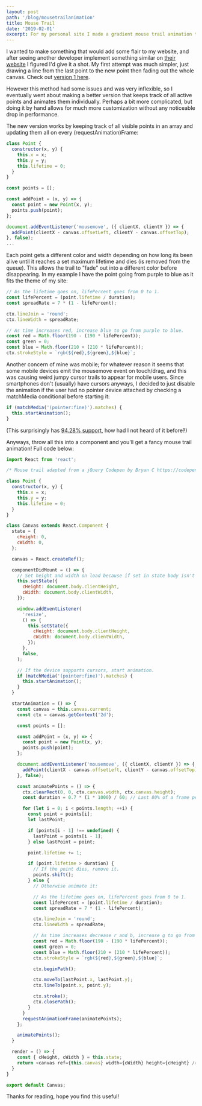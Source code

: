 ```yaml
---
layout: post
path: '/blog/mousetrailanimation'
title: Mouse Trail
date: '2019-02-01'
excerpt: For my personal site I made a gradient mouse trail animation that utilizes requestAnimationFrame to run at 60fps throughout the site, here's a little info on how I did that.
---
```


I wanted to make something that would add some flair to my website, and after seeing another developer implement something similar on [their website](https://electerious.com) I figured I'd give it a shot. My first attempt was much simpler, just drawing a line from the last point to the new point then fading out the whole canvas. Check out [version 1 here](https://repl.it/@NoahYamamoto/Mouse-trail-animation-v1).

However this method had some issues and was very inflexible, so I eventually went about making a better version that keeps track of all active points and animates them individually. Perhaps a bit more complicated, but doing it by hand allows for much more customization without any noticeable drop in performance.

The new version works by keeping track of all visible points in an array and updating them all on every (requestAnimation)Frame:

```javascript
class Point {
  constructor(x, y) {
    this.x = x;
    this.y = y;
    this.lifetime = 0;
  }
}

const points = [];

const addPoint = (x, y) => {
  const point = new Point(x, y);
  points.push(point);
};

document.addEventListener('mousemove', ({ clientX, clientY }) => {
  addPoint(clientX - canvas.offsetLeft, clientY - canvas.offsetTop);
}, false);
...
```

Each point gets a different color and width depending on how long its been alive until it reaches a set maximum lifetime and dies (is removed from the queue). This allows the trail to "fade" out into a different color before disappearing. In my example I have the point going from purple to blue as it fits the theme of my site:

```javascript
// As the lifetime goes on, lifePercent goes from 0 to 1.
const lifePercent = (point.lifetime / duration);
const spreadRate = 7 * (1 - lifePercent);

ctx.lineJoin = 'round';
ctx.lineWidth = spreadRate;

// As time increases red, increase blue to go from purple to blue.
const red = Math.floor(190 - (190 * lifePercent));
const green = 0;
const blue = Math.floor(210 + (210 * lifePercent));
ctx.strokeStyle = `rgb(${red},${green},${blue}`;
```

Another concern of mine was mobile; for whatever reason it seems that some mobile devices emit the mousemove event on touch/drag, and this was causing weird jumpy cursor trails to appear for mobile users. Since smartphones don't (usually) have cursors anyways, I decided to just disable the animation if the user had no pointer device attached by checking a matchMedia conditional before starting it:

```javascript
if (matchMedia('(pointer:fine)').matches) {
  this.startAnimation();
}
```
(This surprisingly has [94.28% support](https://caniuse.com/#feat=matchmedia), how had I not heard of it before‽)

Anyways, throw all this into a component and you'll get a fancy mouse trail animation! Full code below:

```javascript
import React from 'react';

/* Mouse trail adapted from a jQuery Codepen by Bryan C https://codepen.io/bryjch/pen/QEoXwA */

class Point {
  constructor(x, y) {
    this.x = x;
    this.y = y;
    this.lifetime = 0;
  }
}

class Canvas extends React.Component {
  state = {
    cHeight: 0,
    cWidth: 0,
  };

  canvas = React.createRef();

  componentDidMount = () => {
    // Set height and width on load because if set in state body isn't defined yet.
    this.setState({
      cHeight: document.body.clientHeight,
      cWidth: document.body.clientWidth,
    });

    window.addEventListener(
      'resize',
      () => {
        this.setState({
          cHeight: document.body.clientHeight,
          cWidth: document.body.clientWidth,
        });
      },
      false,
    );

    // If the device supports cursors, start animation.
    if (matchMedia('(pointer:fine)').matches) {
      this.startAnimation();
    }
  }

  startAnimation = () => {
    const canvas = this.canvas.current;
    const ctx = canvas.getContext('2d');

    const points = [];

    const addPoint = (x, y) => {
      const point = new Point(x, y);
      points.push(point);
    };

    document.addEventListener('mousemove', ({ clientX, clientY }) => {
      addPoint(clientX - canvas.offsetLeft, clientY - canvas.offsetTop);
    }, false);

    const animatePoints = () => {
      ctx.clearRect(0, 0, ctx.canvas.width, ctx.canvas.height);
      const duration = 0.7 * (1 * 1000) / 60; // Last 80% of a frame per point

      for (let i = 0; i < points.length; ++i) {
        const point = points[i];
        let lastPoint;

        if (points[i - 1] !== undefined) {
          lastPoint = points[i - 1];
        } else lastPoint = point;

        point.lifetime += 1;

        if (point.lifetime > duration) {
          // If the point dies, remove it.
          points.shift();
        } else {
          // Otherwise animate it:

          // As the lifetime goes on, lifePercent goes from 0 to 1.
          const lifePercent = (point.lifetime / duration);
          const spreadRate = 7 * (1 - lifePercent);

          ctx.lineJoin = 'round';
          ctx.lineWidth = spreadRate;

          // As time increases decrease r and b, increase g to go from purple to green.
          const red = Math.floor(190 - (190 * lifePercent));
          const green = 0;
          const blue = Math.floor(210 + (210 * lifePercent));
          ctx.strokeStyle = `rgb(${red},${green},${blue}`;

          ctx.beginPath();

          ctx.moveTo(lastPoint.x, lastPoint.y);
          ctx.lineTo(point.x, point.y);

          ctx.stroke();
          ctx.closePath();
        }
      }
      requestAnimationFrame(animatePoints);
    };

    animatePoints();
  }

  render = () => {
    const { cHeight, cWidth } = this.state;
    return <canvas ref={this.canvas} width={cWidth} height={cHeight} />;
  }
}

export default Canvas;
```

Thanks for reading, hope you find this useful!